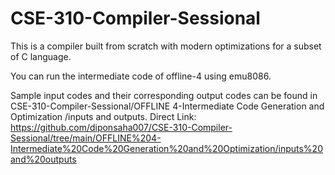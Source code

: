 # CSE-310-Compiler-Sessional

This is a compiler built from scratch with modern optimizations for a subset of C language.

You can run the intermediate code of offline-4 using emu8086.

Sample input codes and their corresponding output codes can be found in CSE-310-Compiler-Sessional/OFFLINE 4-Intermediate Code Generation and Optimization
/inputs and outputs. Direct Link: https://github.com/diponsaha007/CSE-310-Compiler-Sessional/tree/main/OFFLINE%204-Intermediate%20Code%20Generation%20and%20Optimization/inputs%20and%20outputs
